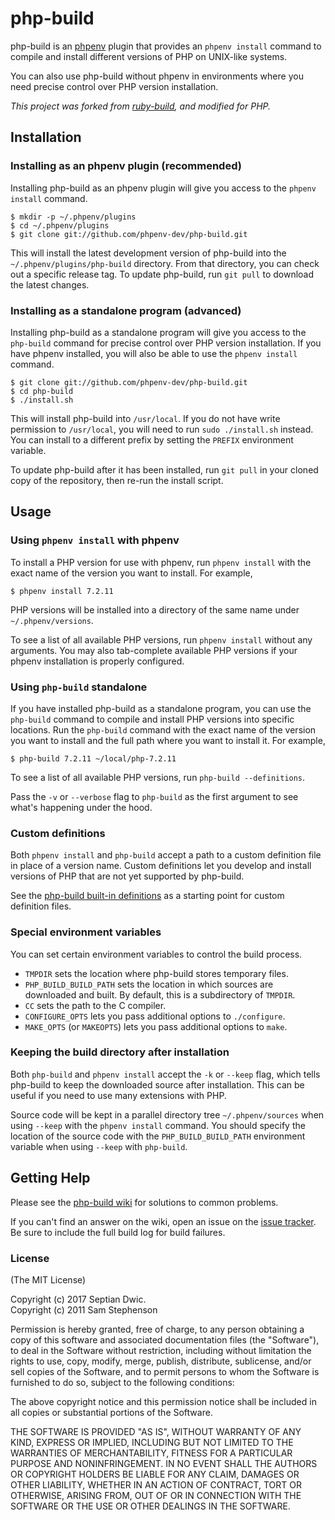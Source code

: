 # php-build

php-build is an [phpenv](https://github.com/phpenv-dev/phpenv) plugin
that provides an `phpenv install` command to compile and install
different versions of PHP on UNIX-like systems.

You can also use php-build without phpenv in environments where you
need precise control over PHP version installation.

_This project was forked from [ruby-build](https://github.com/rbenv/ruby-build),
and modified for PHP._

## Installation

### Installing as an phpenv plugin (recommended)

Installing php-build as an phpenv plugin will give you access to the
`phpenv install` command.

    $ mkdir -p ~/.phpenv/plugins
    $ cd ~/.phpenv/plugins
    $ git clone git://github.com/phpenv-dev/php-build.git

This will install the latest development version of php-build into
the `~/.phpenv/plugins/php-build` directory. From that directory, you
can check out a specific release tag. To update php-build, run `git
pull` to download the latest changes.

### Installing as a standalone program (advanced)

Installing php-build as a standalone program will give you access to
the `php-build` command for precise control over PHP version
installation. If you have phpenv installed, you will also be able to
use the `phpenv install` command.

    $ git clone git://github.com/phpenv-dev/php-build.git
    $ cd php-build
    $ ./install.sh

This will install php-build into `/usr/local`. If you do not have
write permission to `/usr/local`, you will need to run `sudo
./install.sh` instead. You can install to a different prefix by
setting the `PREFIX` environment variable.

To update php-build after it has been installed, run `git pull` in
your cloned copy of the repository, then re-run the install script.

## Usage

### Using `phpenv install` with phpenv

To install a PHP version for use with phpenv, run `phpenv install` with
the exact name of the version you want to install. For example,

    $ phpenv install 7.2.11

PHP versions will be installed into a directory of the same name
under `~/.phpenv/versions`.

To see a list of all available PHP versions, run `phpenv install`
without any arguments. You may also tab-complete available PHP
versions if your phpenv installation is properly configured.

### Using `php-build` standalone

If you have installed php-build as a standalone program, you can use
the `php-build` command to compile and install PHP versions into
specific locations.
Run the `php-build` command with the exact name of the version you
want to install and the full path where you want to install it. For
example,

    $ php-build 7.2.11 ~/local/php-7.2.11

To see a list of all available PHP versions, run `php-build
--definitions`.

Pass the `-v` or `--verbose` flag to `php-build` as the first
argument to see what's happening under the hood.

### Custom definitions

Both `phpenv install` and `php-build` accept a path to a custom
definition file in place of a version name. Custom definitions let you
develop and install versions of PHP that are not yet supported by
php-build.

See the [php-build built-in
definitions](https://github.com/phpenv-dev/php-build/tree/share/php-build)
as a starting point for custom definition files.

### Special environment variables

You can set certain environment variables to control the build
process.

* `TMPDIR` sets the location where php-build stores temporary files.
* `PHP_BUILD_BUILD_PATH` sets the location in which sources are
  downloaded and built. By default, this is a subdirectory of
  `TMPDIR`.
* `CC` sets the path to the C compiler.
* `CONFIGURE_OPTS` lets you pass additional options to `./configure`.
* `MAKE_OPTS` (or `MAKEOPTS`) lets you pass additional options to
  `make`.

### Keeping the build directory after installation

Both `php-build` and `phpenv install` accept the `-k` or `--keep`
flag, which tells php-build to keep the downloaded source after
installation. This can be useful if you need to use many extensions
with PHP.

Source code will be kept in a parallel directory tree
`~/.phpenv/sources` when using `--keep` with the `phpenv install`
command. You should specify the location of the source code with the
`PHP_BUILD_BUILD_PATH` environment variable when using `--keep` with
`php-build`.

## Getting Help

Please see the [php-build
wiki](https://github.com/phpenv-dev/php-build/wiki) for solutions to
common problems.

If you can't find an answer on the wiki, open an issue on the [issue
tracker](https://github.com/phpenv-dev/php-build/issues). Be sure to
include the full build log for build failures.

### License

(The MIT License)

Copyright (c) 2017 Septian Dwic.\
Copyright (c) 2011 Sam Stephenson

Permission is hereby granted, free of charge, to any person obtaining
a copy of this software and associated documentation files (the
"Software"), to deal in the Software without restriction, including
without limitation the rights to use, copy, modify, merge, publish,
distribute, sublicense, and/or sell copies of the Software, and to
permit persons to whom the Software is furnished to do so, subject to
the following conditions:

The above copyright notice and this permission notice shall be
included in all copies or substantial portions of the Software.

THE SOFTWARE IS PROVIDED "AS IS", WITHOUT WARRANTY OF ANY KIND,
EXPRESS OR IMPLIED, INCLUDING BUT NOT LIMITED TO THE WARRANTIES OF
MERCHANTABILITY, FITNESS FOR A PARTICULAR PURPOSE AND
NONINFRINGEMENT. IN NO EVENT SHALL THE AUTHORS OR COPYRIGHT HOLDERS BE
LIABLE FOR ANY CLAIM, DAMAGES OR OTHER LIABILITY, WHETHER IN AN ACTION
OF CONTRACT, TORT OR OTHERWISE, ARISING FROM, OUT OF OR IN CONNECTION
WITH THE SOFTWARE OR THE USE OR OTHER DEALINGS IN THE SOFTWARE.
